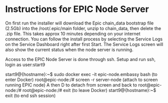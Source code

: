 # Instructions for EPIC Node Server

On first run the installer will download the Epic chain_data bootstrap file (2.5Gb) into the /root/.epic/main folder, unzip to chain_data, then delete the .zip file. This takes approx 10 minutes depending on your internet connection. You can follow the install process by selecting the Service Logs on the Service Dashboard right after first Start. The Service Logs screen will also show the current status when the node server is running.

Access to the EPIC Node Server is done through ssh. Setup and run ssh, login as user:start9

start9@{hostname}:\~$ sudo docker exec -it epic-node.embassy bash (to enter Docker)
root@epic-node:/# screen -r server-node (attach to screen running EPIC node)
<crl>A then D to detach from screen and back to root@epic-node:/#
root@epic-node:/# exit (to leave Docker)
start9@{hostname}:\~$ exit (to end ssh session)

